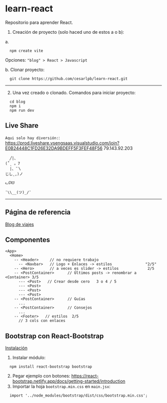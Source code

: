 # learn-react
Repositorio para aprender React. 

1. Creación de proyecto (solo haced uno de estos a o b):

a.
```
  npm create vite
```
Opciones: `"blog" > React > Javascript`

b. Clonar proyecto:
```
  git clone https://github.com/cesarlpb/learn-react.git
```

---

2. Una vez creado o clonado. Comandos para iniciar proyecto:                       
```
  cd blog
  npm i 
  npm run dev
```

## Live Share
`Aqui solo hay diversión:`: 
https://prod.liveshare.vsengsaas.visualstudio.com/join?E0B24448C1FD26E32DA9BDEFF5F3FEF48F56
79.143.92.203
```
  ╱|、
(˚ˎ 。7  
  |、˜〵          
じしˍ,)ノ
```
```
ᓚᘏᗢ
```
```
¯\\__(ツ)_/¯
```
--- 

## Página de referencia

[Blog de viajes](https://www.viajeroscallejeros.com/)

## Componentes

```
<App>
  <Home>
    -- <Header>     // no requiere trabajo
      -- <Navbar>   // Logo + Enlaces -> estilos               "2/5"
    -- <Hero>       // a veces es slider -> estilos             2/5
    -- <PostContainer>      // Últimos posts -> renombrar a <Container> 3/5
      --- <Post>   // Crear desde cero   3 o 4 / 5
      --- <Post>
      --- <Post>
      --- <Post>
    -- <PostContainer>      // Guías
      ...
    -- <PostContainer>      // Consejos
      ...
    -- <Footer>   // estilos  2/5
      // 3 cols con enlaces
```

## Bootstrap con React-Bootstrap
[Instalación](https://react-bootstrap.netlify.app/docs/getting-started/introduction)
1. Instalar módulo:
```
  npm install react-bootstrap bootstrap
```
2. Pegar ejemplo con botones: https://react-bootstrap.netlify.app/docs/getting-started/introduction
3. Importar la hoja `bootstrap.min.css` en `main.jsx`:
```
  import '../node_modules/bootstrap/dist/css/bootstrap.min.css';
```